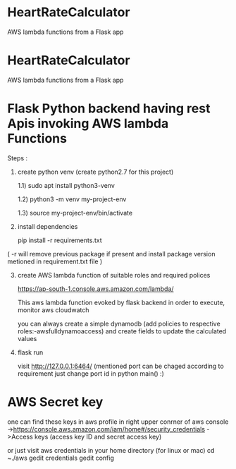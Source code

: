 # HeartRateCalculator
AWS lambda functions from a Flask app 

# HeartRateCalculator
AWS lambda functions from a Flask app 
# Flask Python backend having rest Apis invoking AWS lambda Functions 

Steps :

1) create python venv (create python2.7 for this project) 
	
	1.1) sudo apt install python3-venv
	
	1.2) python3 -m venv my-project-env
	
	1.3) source my-project-env/bin/activate

2) install dependencies

	pip install -r requirements.txt

( -r will remove previous package if present and install package version metioned in requirement.txt file )

3) create AWS lambda function of suitable roles and required polices

	https://ap-south-1.console.aws.amazon.com/lambda/
	
	This aws lambda function evoked by flask backend in order to execute, monitor aws cloudwatch
	
	you can always create a simple dynamodb (add policies to respective roles:-awsfulldynamoaccess)
	and create fields to update the calculated values

4) flask run
	
	visit http://127.0.0.1:6464/
	(mentioned port can be chaged according to requirement just change port id in python main() :)

	
# AWS Secret key
one can find these keys in aws profile in right upper conrner of aws console
  ->https://console.aws.amazon.com/iam/home#/security_credentials
  ->Access keys (access key ID and secret access key)
  
or just visit aws credentials in your home directory (for linux or mac)
  cd ~./aws
  gedit credentials
  gedit config
